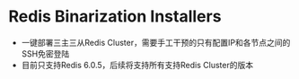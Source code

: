 # Redis Binarization Installers 
- 一键部署三主三从Redis Cluster，需要手工干预的只有配置IP和各节点之间的SSH免密登陆
- 目前只支持Redis 6.0.5，后续将支持所有支持Redis Cluster的版本
